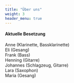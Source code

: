 ```yaml
---
title: "Über uns"
weight: 3
header_menu: true
---
```


#### Aktuelle Besetzung

Anne (Klarinette, Bassklarinette)  
Eli (Gesang)  
Frank (Bass)  
Henning (Gitarre)  
Johannes (Schlagzeug, Gitarre)  
Lara (Saxophon)  
Maria (Gesang)  

